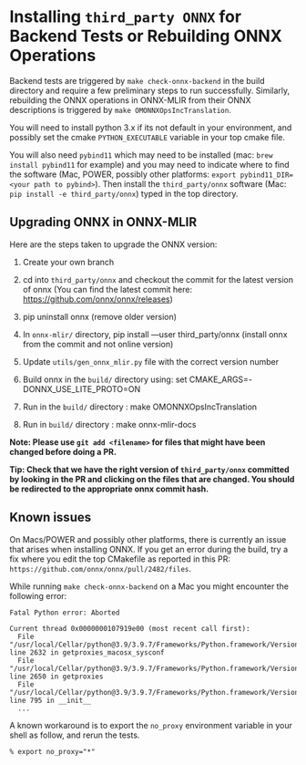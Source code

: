 <!--- SPDX-License-Identifier: Apache-2.0 -->

# Installing `third_party ONNX` for Backend Tests or Rebuilding ONNX Operations

Backend tests are triggered by `make check-onnx-backend` in the build directory and require a few preliminary steps to run successfully. Similarly, rebuilding the ONNX operations in ONNX-MLIR from their ONNX descriptions is triggered by `make OMONNXOpsIncTranslation`.

You will need to install python 3.x if its not default in your environment, and possibly set the cmake `PYTHON_EXECUTABLE` variable in your top cmake file.

You will also need `pybind11` which may need to be installed (mac: `brew install pybind11` for example) and you may need to indicate where to find the software (Mac, POWER, possibly other platforms: `export pybind11_DIR=<your path to pybind>`). Then install the `third_party/onnx` software (Mac: `pip install -e third_party/onnx`) typed in the top directory.

 ## Upgrading ONNX in ONNX-MLIR
 
Here are the steps taken to upgrade the ONNX version:

1.	Create your own branch

2.	cd into `third_party/onnx` and checkout the commit for the latest version of onnx (You can find the latest commit here: https://github.com/onnx/onnx/releases)

3.	pip uninstall onnx (remove older version)

4.	In `onnx-mlir/` directory, pip install —user third_party/onnx (install onnx from the commit and not online version)

5.	Update `utils/gen_onnx_mlir.py` file with the correct version number

6.	Build onnx in the `build/` directory using: set CMAKE_ARGS=-DONNX_USE_LITE_PROTO=ON

7.	Run in the `build/` directory : make OMONNXOpsIncTranslation

8.	Run in `build/` directory : make onnx-mlir-docs


**Note: Please use `git add <filename>` for files that might have been changed before doing a PR.** 

**Tip: Check that we have the right version of `third_party/onnx` committed by looking in the PR and clicking on the files that are changed. You should be redirected to the appropriate onnx commit hash.** 

## Known issues

On Macs/POWER and possibly other platforms, there is currently an issue that arises when installing ONNX. If you get an error during the build, try a fix where you edit the top CMakefile as reported in this PR: `https://github.com/onnx/onnx/pull/2482/files`.

While running `make check-onnx-backend` on a Mac you might encounter the following error:

```shell
Fatal Python error: Aborted

Current thread 0x0000000107919e00 (most recent call first):
  File "/usr/local/Cellar/python@3.9/3.9.7/Frameworks/Python.framework/Versions/3.9/lib/python3.9/urllib/request.py", line 2632 in getproxies_macosx_sysconf
  File "/usr/local/Cellar/python@3.9/3.9.7/Frameworks/Python.framework/Versions/3.9/lib/python3.9/urllib/request.py", line 2650 in getproxies
  File "/usr/local/Cellar/python@3.9/3.9.7/Frameworks/Python.framework/Versions/3.9/lib/python3.9/urllib/request.py", line 795 in __init__
  ...
 ```

 A known workaround is to export the `no_proxy` environment variable in your shell as follow, and rerun the tests.

 ```shell
 % export no_proxy="*"
 ```
 
